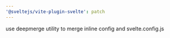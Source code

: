 ```yaml
---
'@sveltejs/vite-plugin-svelte': patch
---
```


use deepmerge utility to merge inline config and svelte.config.js
